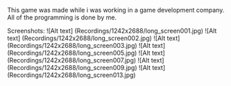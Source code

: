 This game was made while i was working in a game development company. All of the programming is done by me.

Screenshots:
![Alt text] (Recordings/1242x2688/long_screen001.jpg)
![Alt text] (Recordings/1242x2688/long_screen002.jpg)
![Alt text] (Recordings/1242x2688/long_screen003.jpg)
![Alt text] (Recordings/1242x2688/long_screen005.jpg)
![Alt text] (Recordings/1242x2688/long_screen007.jpg)
![Alt text] (Recordings/1242x2688/long_screen009.jpg)
![Alt text] (Recordings/1242x2688/long_screen013.jpg)
